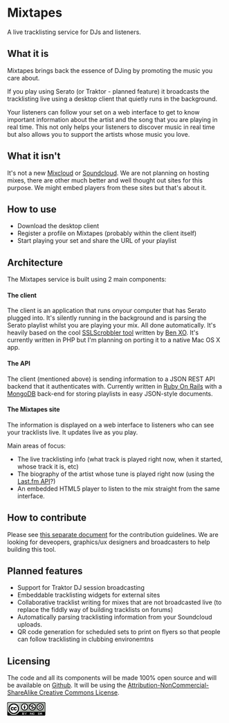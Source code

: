 # Mixtapes

A live tracklisting service for DJs and listeners.

## What it is

Mixtapes brings back the essence of DJing by promoting the music you care about.

If you play using Serato (or Traktor - planned feature) it broadcasts the tracklisting live using a desktop client that quietly runs in the background.

Your listeners can follow your set on a web interface to get to know important information about the artist and the song that you are playing in real time. This not only helps your listeners to discover music in real time but also allows you to support the artists whose music you love.

## What it isn't

It's not a new [Mixcloud](http://mixcloud.com/) or [Soundcloud](www.soundcloud.com). We are not planning on hosting mixes, there are other much better and well thought out sites for this purpose. We might embed players from these sites but that's about it.

## How to use

* Download the desktop client
* Register a profile on Mixtapes (probably within the client itself)
* Start playing your set and share the URL of your playlist

## Architecture

The Mixtapes service is built using 2 main components:

#### The client

The client is an application that runs onyour computer that has Serato plugged into. It's silently running in the background and is parsing the Serato playlist whilst you are playing your mix. All done automatically. It's heavily based on the cool [SSLScrobbler tool](https://github.com/ben-xo/sslscrobbler) written by [Ben XO](https://github.com/ben-xo). It's currently written in PHP but I'm planning on porting it to a native Mac OS X app.

#### The API

The client (mentioned above) is sending information to a JSON REST API backend that it authenticates with. Currently written in [Ruby On Rails](http://rubyonrails.org/) with a [MongoDB](http://www.mongodb.org/) back-end for storing playlists in easy JSON-style documents.

#### The Mixtapes site

The information is displayed on a web interface to listeners who can see your tracklists live. It updates live as you play.

Main areas of focus:

* The live tracklisting info (what track is played right now, when it started, whose track it is, etc)
* The biography of the artist whose tune is played right now (using the [Last.fm API](http://www.last.fm/api)?)
* An embedded HTML5 player to listen to the mix straight from the same interface.

## How to contribute

Please see [this separate document](How-to-contribute.md) for the contribution guidelines. We are looking for deveopers, graphics/ux designers and broadcasters to help building this tool.

## Planned features

* Support for Traktor DJ session broadcasting
* Embeddable tracklisting widgets for external sites
* Collaborative tracklist writing for mixes that are not broadcasted live (to replace the fiddly way of building tracklists on forums)
* Automatically parsing tracklisting information from your Soundcloud uploads.
* QR code generation for scheduled sets to print on flyers so that people can follow tracklisting in clubbing environemtns

## Licensing


The code and all its components will be made 100% open source and will be available on [Github](https://github.com/mixtapes). It will be using the [Attribution-NonCommercial-ShareAlike Creative Commons License](http://creativecommons.org/licenses/by-nc-sa/4.0/).

![CC BY-NC-SA](./images/creative-commons-symbol.png "Attribution-NonCommercial-ShareAlike Creative Commons License")
